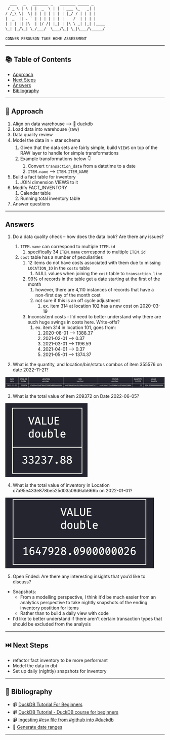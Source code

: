 

```
  ___   _   _______ _   _______ _____ _
 / _ \ | \ | |  _  \ | | | ___ \_   _| |
/ /_\ \|  \| | | | | | | | |_/ / | | | |
|  _  || . ` | | | | | | |    /  | | | |
| | | || |\  | |/ /| |_| | |\ \ _| |_| |____
\_| |_/\_| \_/___/  \___/\_| \_|\___/\_____/

```
`CONNER FERGUSON TAKE HOME ASSESSMENT`


---

## :books: Table of Contents

- [Approach](#-approach)
- [Next Steps](#next-steps)
- [Answers](#answers)
- [Bibliography](#book-bibliography)

---

## 🎯 Approach

1. Align on data warehouse --> :duck: duckdb
1. Load data into warehouse (raw)
1. Data quality review
1. Model the data in :star: star schema
    1. Given that the data sets are fairly simple, build `VIEWS` on top of the RAW layer to handle for simple transformations
    1. Example transformations below :point_down:
        1. Convert `transaction_date` from a datetime to a date
        1. `ITEM.name` --> `ITEM.ITEM_NAME`
1. Build a fact table for inventory
    1. JOIN dimension VIEWS to it
1. Modify FACT_INVENTORY
    1. Calendar table
    1. Running total inventory table
1. Answer questions

---

## Answers

1. Do a data quality check – how does the data look? Are there any issues?

    1. `ITEM.name` can correspond to multiple `ITEM.id`
        1. specifically 34 `ITEM.name` correspond to multiple `ITEM.id`
    1. `cost` table has a number of peculiarities
        1. 12 items do not have costs associated with them due to missing `LOCATION_ID` in the `costs` table
            1. NULL values when joining the `cost` table to `transaction_line`
        1. 99% of records in the table get a date starting at the first of the month
            1. however, there are 4,110 instances of records that have a non-first day of the month cost
            1. not sure if this is an off cycle adjustment
                1. ex. item 314 at location 102 has a new cost on 2020-03-19
        1. Inconsistent costs - I'd need to better understand why there are such huge swings in costs here. Write-offs?
            1. ex. item 314 in location 101, goes from:
                1. 2020-08-01 --> 1388.37
                1. 2021-02-01 -->    0.37
                1. 2021-03-01 --> 1196.59
                1. 2021-04-01 -->    0.37
                1. 2021-05-01 --> 1374.37

2. What is the quantity, and location/bin/status combos of item 355576 on date 2022-11-21?

![Question 4-A Answer](./images/question4-a.png)

3. What is the total value of item 209372 on Date 2022-06-05?

![Question 4-B Answer](./images/question4-b.png)

4. What is the total value of inventory in Location c7a95e433e878be525d03a08d6ab666b on 2022-01-01?

![Question 4-C Answer](./images/question4-c.png)

5. Open Ended: Are there any interesting insights that you’d like to discuss?

- Snapshots:
    - From a modelling perspective, I think it'd be much easier from an analytics perspective to take nightly snapshots of the ending inventory postition for items
    - Rather than to build a daily view with code
- I'd like to better understand if there aren't certain transaction types that should be excluded from the analysis


---

## :next_track_button: Next Steps
- refactor fact inventory to be more performant
- Model the data in dbt
- Set up daily (nightly) snapshots for inventory

---

## :book: Bibliography

- :video_camera: [DuckDB Tutorial For Beginners](https://www.youtube.com/watch?v=ZX5FdqzGT1E)
- :video_camera: [DuckDB Tutorial - DuckDB course for beginners](https://www.youtube.com/watch?v=AjsB6lM2-zw)
- :video_camera: [Ingesting #csv file from #github into #duckdb](https://www.youtube.com/shorts/49p4HyNFniE)
- :scroll: [Generate date ranges](https://gist.github.com/adityawarmanfw/0612333605d351f2f1fe5c87e1af20d2)

---